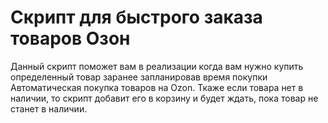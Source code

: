 # Скрипт для быстрого заказа товаров Озон
Данный скрипт поможет вам в реализации когда вам нужно купить определенный товар заранее запланировав время покупки
Автоматическая покупка товаров на Ozon. Ткаже если товара нет в наличии, то скрипт добавит его в корзину и будет ждать, пока товар не станет в наличии.
